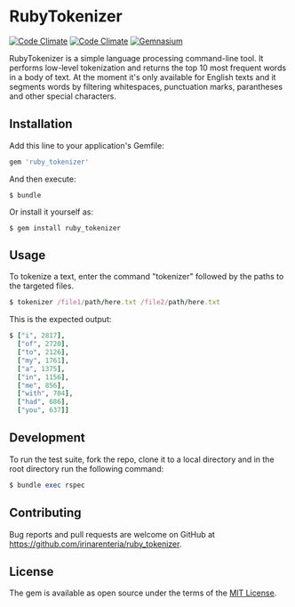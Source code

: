 # RubyTokenizer

[![Code Climate](https://img.shields.io/codeclimate/github/kabisaict/flow.svg)](https://github.com/irinarenteria/ruby_tokenizer)
[![Code Climate](https://img.shields.io/codeclimate/coverage/github/triAGENS/ashikawa-core.svg)](https://github.com/irinarenteria/ruby_tokenizer)
[![Gemnasium](https://img.shields.io/gemnasium/mathiasbynens/he.svg)](https://github.com/irinarenteria/ruby_tokenizer)

RubyTokenizer is a simple language processing command-line tool. It performs low-level tokenization and returns the top 10 most frequent words in a body of text. At the moment it's only available for English texts and it segments words by filtering whitespaces, punctuation marks, parantheses and other special characters.

## Installation

Add this line to your application's Gemfile:

```ruby
gem 'ruby_tokenizer'
```

And then execute:

    $ bundle

Or install it yourself as:

    $ gem install ruby_tokenizer

## Usage

To tokenize a text, enter the command "tokenizer" followed by the paths to the targeted files.
	
```ruby
$ tokenizer /file1/path/here.txt /file2/path/here.txt
```

This is the expected output:

```ruby
$ ["i", 2817],
  ["of", 2720],
  ["to", 2126],
  ["my", 1761],
  ["a", 1375],
  ["in", 1156],
  ["me", 856],
  ["with", 704],
  ["had", 686],
  ["you", 637]]
```

## Development

To run the test suite, fork the repo, clone it to a local directory and in the root directory run the following command:

```ruby
$ bundle exec rspec
```

## Contributing

Bug reports and pull requests are welcome on GitHub at https://github.com/irinarenteria/ruby_tokenizer.


## License

The gem is available as open source under the terms of the [MIT License](http://opensource.org/licenses/MIT).

